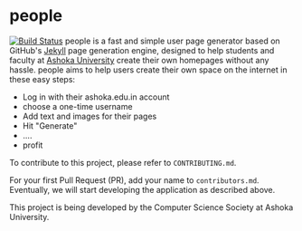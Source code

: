 people
======
[![Build Status](https://travis-ci.org/ashoka-cs/people.svg?branch=master)](https://travis-ci.org/ashoka-cs/people)
people is a fast and simple user page generator based on GitHub's [Jekyll](http://jekyllrb.com) page generation engine, designed to help students and faculty at [Ashoka University](http://ashoka.edu.in) create their own homepages without any hassle. people aims to help users create their own space on the internet in these easy steps:

- Log in with their ashoka.edu.in account
- choose a one-time username
- Add text and images for their pages
- Hit "Generate"
- ....
- profit

To contribute to this project, please refer to `CONTRIBUTING.md`.

For your first Pull Request (PR), add your name to `contributors.md`. Eventually, we will start developing the application as described above.

This project is being developed by the Computer Science Society at Ashoka University.
